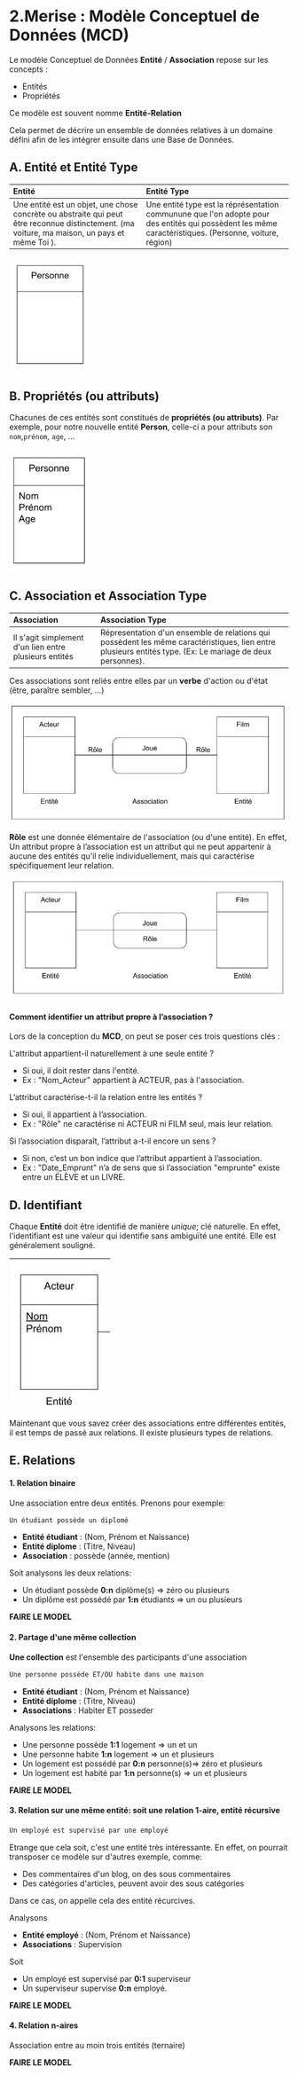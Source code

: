 # 2.Merise : Modèle Conceptuel de Données (MCD)
Le modèle Conceptuel de Données **Entité** / **Association** repose sur les concepts :
- Entités
- Propriétés

Ce modèle est souvent nomme **Entité-Relation**

Cela permet de décrire un ensemble de données relatives à un domaine défini afin de les intégrer ensuite dans une Base de Données.

## A. Entité et Entité Type
|Entité|Entité Type|
|:----------|:---------------|
| Une entité est un objet, une chose concrète ou abstraite qui peut être reconnue distinctement. (ma voiture, ma maison, un pays et même Toi ). | Une entité type est la réprésentation communune que l'on adopte pour des entités qui possèdent les même caractéristiques. (Personne, voiture, région) |

<img src="assets/mcd-001.png" style="width:150px" alt="img"/>

## B. Propriétés (ou attributs)
Chacunes de ces entités sont constitués de **propriétés (ou attributs)**. Par exemple, pour notre nouvelle entité **Person**, celle-ci a pour attributs son `nom`,`prénom`, `age`, ...

<img src="assets/mcd-002.png" style="width:150px" alt="img"/>

## C. Association et Association Type
|Association|Association Type|
|:----------|:---------------|
|Il s'agit simplement d'un lien entre plusieurs entités |Répresentation d'un ensemble de relations qui possèdent les même caractéristiques, lien entre plusieurs entités type. (Ex: Le mariage de deux personnes).|

Ces associations sont reliés entre elles par un **verbe** d'action ou d'état (être, paraître sembler, ...)

![](assets/mcd-003.png)

**Rôle** est une donnée élémentaire de l'association (ou d'une entité). En effet, Un attribut propre à l’association est un attribut qui ne peut appartenir à aucune des entités qu’il relie individuellement, mais qui caractérise spécifiquement leur relation.

![](assets/mcd-005.jpg)

#### Comment identifier un attribut propre à l’association ?
Lors de la conception du **MCD**, on peut se poser ces trois questions clés :

L'attribut appartient-il naturellement à une seule entité ?
- Si oui, il doit rester dans l'entité.
- Ex : "Nom_Acteur" appartient à ACTEUR, pas à l'association.

L’attribut caractérise-t-il la relation entre les entités ?
- Si oui, il appartient à l’association.
- Ex : "Rôle" ne caractérise ni ACTEUR ni FILM seul, mais leur relation.

Si l’association disparaît, l’attribut a-t-il encore un sens ?
- Si non, c’est un bon indice que l’attribut appartient à l’association.
- Ex : "Date_Emprunt" n’a de sens que si l’association "emprunte" existe entre un ÉLÈVE et un LIVRE.


## D. Identifiant
Chaque **Entité** doit être identifié de manière *unique*; clé naturelle. En effet, l'identifiant est une valeur qui identifie sans ambiguïté une entité. Elle est généralement souligné.

![](assets/mcd-006.jpg)

Maintenant que vous savez créer des associations entre différentes entités, il est temps de passé aux relations. Il existe plusieurs types de relations. 

## E. Relations
#### 1. Relation binaire
Une association entre deux entités. Prenons pour exemple:

```markdown
Un étudiant possède un diplomé
```

- **Entité étudiant** : (Nom, Prénom et Naissance)
- **Entité diplome** : (Titre, Niveau)
- **Association** : possède (année, mention)

Soit analysons les deux relations:

- Un étudiant possède **0:n** diplôme(s) => zéro ou plusieurs 
- Un diplôme est possédé par **1:n** étudiants => un ou plusieurs

**FAIRE LE MODEL**

#### 2. Partage d'une même collection
**Une collection** est l'ensemble des participants d'une association

```markdown
Une personne possède ET/OU habite dans une maison
```

- **Entité étudiant** : (Nom, Prénom et Naissance)
- **Entité diplome** : (Titre, Niveau)
- **Associations** : Habiter ET posseder

Analysons les relations:

- Une personne possède **1:1** logement => un et un
- Une personne habite **1:n** logement => un et plusieurs
- Un logement est possédé par **0:n** personne(s)=> zéro et plusieurs
- Un logement est habité par **1:n** personne(s) => un et plusieurs 

**FAIRE LE MODEL**

#### 3. Relation sur une même entité: soit une relation 1-aire, entité récursive
```markdown
Un employé est supervisé par une employé
```

Etrange que cela soit, c'est une entité très intéressante. En effet, on pourrait transposer ce modèle sur d'autres exemple, comme:

- Des commentaires d'un blog, on des sous commentaires
- Des catégories d'articles, peuvent avoir des sous catégories

Dans ce cas, on appelle cela des entité récurcives.

Analysons

- **Entité employé** : (Nom, Prénom et Naissance)
- **Associations** : Supervision

Soit

- Un employé est supervisé par **0:1** superviseur
- Un superviseur supervise **0:n** employé.

**FAIRE LE MODEL**

#### 4. Relation n-aires
Association entre au moin trois entités (ternaire)

**FAIRE LE MODEL**
